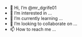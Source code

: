 - 👋 Hi, I’m @mr_dgrife01
- 👀 I’m interested in ...
- 🌱 I’m currently learning ...
- 💞️ I’m looking to collaborate on ...
- 📫 How to reach me ...

<!--
Oihhyfcffx/Oihhyfcffx is a ✨ special ✨ repository because its `README.md` (this file) appears on your GitHub profile.
You can click the Preview link to take a look at your changes.
--->
